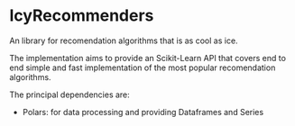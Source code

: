 # IcyRecommenders

An library for recomendation algorithms that is as cool as ice.

The implementation aims to provide an Scikit-Learn API that covers end to end simple and fast implementation of the most popular recomendation algorithms.

The principal dependencies are:

- Polars: for data processing and providing Dataframes and Series
